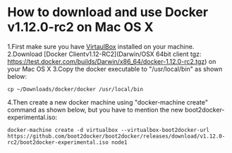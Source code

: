 # How to download and use Docker v1.12.0-rc2 on Mac OS X 
1.First make sure you have [VirtaulBox](https://www.virtualbox.org/wiki/Downloads) installed on your machine.
2.Download [Docker Clientv1.12-RC2](Darwin/OSX 64bit client tgz: https://test.docker.com/builds/Darwin/x86_64/docker-1.12.0-rc2.tgz) on your Mac OS X
3.Copy the docker executable to "/usr/local/bin" as shown below:
```
cp ~/Downloads/docker/docker /usr/local/bin
```
4.Then create a new docker machine using "docker-machine create" command as shown below, but you have to mention the new boot2docker-experimental.iso:
```
docker-machine create -d virtualbox --virtualbox-boot2docker-url https://github.com/boot2docker/boot2docker/releases/download/v1.12.0-rc2/boot2docker-experimental.iso node1
```

